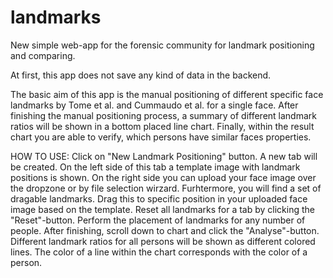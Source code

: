 # landmarks

New simple web-app for the forensic community for landmark positioning and comparing.

At first, this app does not save any kind of data in the backend.

The basic aim of this app is the manual positioning of different specific face landmarks by Tome et al. and Cummaudo et al. for a single face. After finishing the manual positioning process, a summary of different landmark ratios will be shown in a bottom placed line chart. Finally, within the result chart you are able to verify, which persons have similar faces properties.

HOW TO USE:
Click on "New Landmark Positioning" button. A new tab will be created. On the left side of this tab a template image with landmark positions is shown. On the right side you can upload your face image over the dropzone or by file selection wirzard. Furhtermore, you will find a set of dragable landmarks. Drag this to specific position in your uploaded face image based on the template. Reset all landmarks for a tab by clicking the "Reset"-button. Perform the placement of landmarks for any number of people. After finishing, scroll down to chart and click the "Analyse"-button. Different landmark ratios for all persons will be shown as different colored lines. The color of a line within the chart corresponds with the color of a person.
